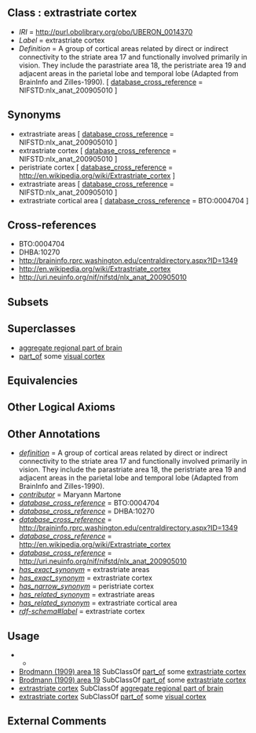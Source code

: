 
## Class : extrastriate cortex

 * *IRI* = http://purl.obolibrary.org/obo/UBERON_0014370
 * *Label* = extrastriate cortex
 * *Definition* = A group of cortical areas related by direct or indirect connectivity to the striate area 17 and functionally involved primarily in vision. They include the parastriate area 18, the peristriate area 19 and adjacent areas in the parietal lobe and temporal lobe (Adapted from BrainInfo and Zilles-1990). [ [database_cross_reference](../../ef/oboInOwl#hasDbXref.md) = NIFSTD:nlx_anat_200905010 ]

## Synonyms

 * extrastriate areas [ [database_cross_reference](../../ef/oboInOwl#hasDbXref.md) = NIFSTD:nlx_anat_200905010 ]
 * extrastriate cortex [ [database_cross_reference](../../ef/oboInOwl#hasDbXref.md) = NIFSTD:nlx_anat_200905010 ]
 * peristriate cortex [ [database_cross_reference](../../ef/oboInOwl#hasDbXref.md) = http://en.wikipedia.org/wiki/Extrastriate_cortex ]
 * extrastriate areas [ [database_cross_reference](../../ef/oboInOwl#hasDbXref.md) = NIFSTD:nlx_anat_200905010 ]
 * extrastriate cortical area [ [database_cross_reference](../../ef/oboInOwl#hasDbXref.md) = BTO:0004704 ]

## Cross-references

 * BTO:0004704
 * DHBA:10270
 * http://braininfo.rprc.washington.edu/centraldirectory.aspx?ID=1349
 * http://en.wikipedia.org/wiki/Extrastriate_cortex
 * http://uri.neuinfo.org/nif/nifstd/nlx_anat_200905010

## Subsets


## Superclasses

 * [aggregate regional part of brain](../../UBERON/09/UBERON_0010009.md)
 * [part_of](../../BFO/50/BFO_0000050.md) some [visual cortex](../../UBERON/11/UBERON_0000411.md)

## Equivalencies


## Other Logical Axioms


## Other Annotations

 * *[definition](../../IAO/15/IAO_0000115.md)* = A group of cortical areas related by direct or indirect connectivity to the striate area 17 and functionally involved primarily in vision. They include the parastriate area 18, the peristriate area 19 and adjacent areas in the parietal lobe and temporal lobe (Adapted from BrainInfo and Zilles-1990).
 * *[contributor](../../or/contributor.md)* = Maryann Martone
 * *[database_cross_reference](../../ef/oboInOwl#hasDbXref.md)* = BTO:0004704
 * *[database_cross_reference](../../ef/oboInOwl#hasDbXref.md)* = DHBA:10270
 * *[database_cross_reference](../../ef/oboInOwl#hasDbXref.md)* = http://braininfo.rprc.washington.edu/centraldirectory.aspx?ID=1349
 * *[database_cross_reference](../../ef/oboInOwl#hasDbXref.md)* = http://en.wikipedia.org/wiki/Extrastriate_cortex
 * *[database_cross_reference](../../ef/oboInOwl#hasDbXref.md)* = http://uri.neuinfo.org/nif/nifstd/nlx_anat_200905010
 * *[has_exact_synonym](../../ym/oboInOwl#hasExactSynonym.md)* = extrastriate areas
 * *[has_exact_synonym](../../ym/oboInOwl#hasExactSynonym.md)* = extrastriate cortex
 * *[has_narrow_synonym](../../ym/oboInOwl#hasNarrowSynonym.md)* = peristriate cortex
 * *[has_related_synonym](../../ym/oboInOwl#hasRelatedSynonym.md)* = extrastriate areas
 * *[has_related_synonym](../../ym/oboInOwl#hasRelatedSynonym.md)* = extrastriate cortical area
 * *[rdf-schema#label](../../el/rdf-schema#label.md)* = extrastriate cortex

## Usage

 * -
 * [Brodmann (1909) area 18](../../UBERON/73/UBERON_0006473.md) SubClassOf [part_of](../../BFO/50/BFO_0000050.md) some [extrastriate cortex](../../UBERON/70/UBERON_0014370.md)
 * [Brodmann (1909) area 19](../../UBERON/50/UBERON_0013550.md) SubClassOf [part_of](../../BFO/50/BFO_0000050.md) some [extrastriate cortex](../../UBERON/70/UBERON_0014370.md)
 * [extrastriate cortex](../../UBERON/70/UBERON_0014370.md) SubClassOf [aggregate regional part of brain](../../UBERON/09/UBERON_0010009.md)
 * [extrastriate cortex](../../UBERON/70/UBERON_0014370.md) SubClassOf [part_of](../../BFO/50/BFO_0000050.md) some [visual cortex](../../UBERON/11/UBERON_0000411.md)

## External Comments

